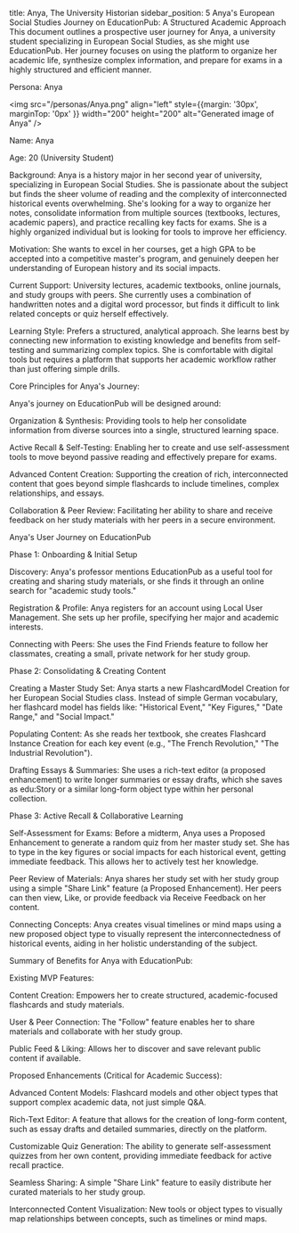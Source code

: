 title: Anya, The University Historian sidebar_position: 5
Anya's European Social Studies Journey on EducationPub: A Structured Academic Approach
This document outlines a prospective user journey for Anya, a university student specializing in European Social Studies, as she might use EducationPub. Her journey focuses on using the platform to organize her academic life, synthesize complex information, and prepare for exams in a highly structured and efficient manner.

Persona: Anya

<img src="/personas/Anya.png" align="left" style={{margin: '30px', marginTop: '0px' }} width="200" height="200" alt="Generated image of Anya" />

Name: Anya

Age: 20 (University Student)

Background: Anya is a history major in her second year of university, specializing in European Social Studies. She is passionate about the subject but finds the sheer volume of reading and the complexity of interconnected historical events overwhelming. She's looking for a way to organize her notes, consolidate information from multiple sources (textbooks, lectures, academic papers), and practice recalling key facts for exams. She is a highly organized individual but is looking for tools to improve her efficiency.

Motivation: She wants to excel in her courses, get a high GPA to be accepted into a competitive master's program, and genuinely deepen her understanding of European history and its social impacts.

Current Support: University lectures, academic textbooks, online journals, and study groups with peers. She currently uses a combination of handwritten notes and a digital word processor, but finds it difficult to link related concepts or quiz herself effectively.

Learning Style: Prefers a structured, analytical approach. She learns best by connecting new information to existing knowledge and benefits from self-testing and summarizing complex topics. She is comfortable with digital tools but requires a platform that supports her academic workflow rather than just offering simple drills.

Core Principles for Anya's Journey:

Anya's journey on EducationPub will be designed around:

Organization & Synthesis: Providing tools to help her consolidate information from diverse sources into a single, structured learning space.

Active Recall & Self-Testing: Enabling her to create and use self-assessment tools to move beyond passive reading and effectively prepare for exams.

Advanced Content Creation: Supporting the creation of rich, interconnected content that goes beyond simple flashcards to include timelines, complex relationships, and essays.

Collaboration & Peer Review: Facilitating her ability to share and receive feedback on her study materials with her peers in a secure environment.

Anya's User Journey on EducationPub

Phase 1: Onboarding & Initial Setup

Discovery: Anya's professor mentions EducationPub as a useful tool for creating and sharing study materials, or she finds it through an online search for "academic study tools."

Registration & Profile: Anya registers for an account using Local User Management. She sets up her profile, specifying her major and academic interests.

Connecting with Peers: She uses the Find Friends feature to follow her classmates, creating a small, private network for her study group.

Phase 2: Consolidating & Creating Content

Creating a Master Study Set: Anya starts a new FlashcardModel Creation for her European Social Studies class. Instead of simple German vocabulary, her flashcard model has fields like: "Historical Event," "Key Figures," "Date Range," and "Social Impact."

Populating Content: As she reads her textbook, she creates Flashcard Instance Creation for each key event (e.g., "The French Revolution," "The Industrial Revolution").

Drafting Essays & Summaries: She uses a rich-text editor (a proposed enhancement) to write longer summaries or essay drafts, which she saves as edu:Story or a similar long-form object type within her personal collection.

Phase 3: Active Recall & Collaborative Learning

Self-Assessment for Exams: Before a midterm, Anya uses a Proposed Enhancement to generate a random quiz from her master study set. She has to type in the key figures or social impacts for each historical event, getting immediate feedback. This allows her to actively test her knowledge.

Peer Review of Materials: Anya shares her study set with her study group using a simple "Share Link" feature (a Proposed Enhancement). Her peers can then view, Like, or provide feedback via Receive Feedback on her content.

Connecting Concepts: Anya creates visual timelines or mind maps using a new proposed object type to visually represent the interconnectedness of historical events, aiding in her holistic understanding of the subject.

Summary of Benefits for Anya with EducationPub:

Existing MVP Features:

Content Creation: Empowers her to create structured, academic-focused flashcards and study materials.

User & Peer Connection: The "Follow" feature enables her to share materials and collaborate with her study group.

Public Feed & Liking: Allows her to discover and save relevant public content if available.

Proposed Enhancements (Critical for Academic Success):

Advanced Content Models: Flashcard models and other object types that support complex academic data, not just simple Q&A.

Rich-Text Editor: A feature that allows for the creation of long-form content, such as essay drafts and detailed summaries, directly on the platform.

Customizable Quiz Generation: The ability to generate self-assessment quizzes from her own content, providing immediate feedback for active recall practice.

Seamless Sharing: A simple "Share Link" feature to easily distribute her curated materials to her study group.

Interconnected Content Visualization: New tools or object types to visually map relationships between concepts, such as timelines or mind maps.

